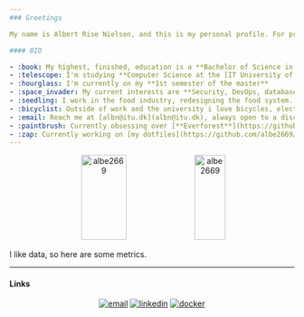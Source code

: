 ```yaml
---
### Greetings

My name is Albert Rise Nielsen, and this is my personal profile. For projects devised while attending ITU see this [organization](https://github.com/albn-itu).

#### BIO

- :book: My highest, finished, education is a **Bachelor of Science in Software Development**.
- :telescope: I'm studying **Computer Science at the [IT University of Copenhagen](https://itu.dk)**
- :hourglass: I'm currently on my **1st semester of the master**
- :space_invader: My current interests are **Security, DevOps, database design and distributed systems**
- :seedling: I work in the food industry, redesigning the food system. See more at the awesome [Dagens](https://dagens.farm)
- :bicyclist: Outside of work and the university i love bicycles, electric cars and gaming
- :email: Reach me at [albn@itu.dk](albn@itu.dk), always open to a discussion.
- :paintbrush: Currently obsessing over [**Everforest**](https://github.com/sainnhe/everforest)
- :zap: Currently working on [my dotfiles](https://github.com/albe2669/dotfiles), converting and uniting all my projects in Kubernetes and a personal website.
---
```


<p float="left" align="center">
  <img src="https://github-readme-stats.vercel.app/api?username=albe2669&show_icons=true&locale=en&theme=transparent" alt="albe2669" width="40%" height="150"/>
  <img src="https://github-readme-stats.vercel.app/api/top-langs?username=albe2669&show_icons=true&locale=en&layout=compact&theme=transparent" alt="albe2669" width="33%" height="150"/>
</p>


I like data, so here are some metrics.

---

#### Links

<p align="center">
  <a href="mailto:albert+gh@risenielsen.dk"><img src="https://img.icons8.com/color/32/000000/gmail.png" alt="email"/></a>
  <a href="https://www.linkedin.com/in/albert-rise-nielsen-13a4921b5/"><img src="https://img.icons8.com/color/32/000000/linkedin.png" alt="linkedin"/></a>
  <a href="https://hub.docker.com/u/maliciousgoose"><img src="https://img.icons8.com/color/32/000000/docker.png" alt="docker"/></a>
</p>
